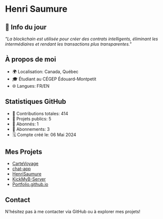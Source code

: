 # Henri Saumure

## 💭 Info du jour
*"La blockchain est utilisée pour créer des contrats intelligents, éliminant les intermédiaires et rendant les transactions plus transparentes."*

## À propos de moi
- 🌍 Localisation: Canada, Québec
- 🎓 Étudiant au CÉGEP Édouard-Montpetit
- 🌐 Langues: FR/EN

## Statistiques GitHub
- 🧮 Contributions totales: 414
- 📂 Projets publics: 5
- 👥 Abonnés: 1
- 👀 Abonnements: 3
- 🗓️ Compte créé le: 06 Mai 2024

## Mes Projets
- [CarteVoyage](https://github.com/HenriSaumure/CarteVoyage)
- [chat-app](https://github.com/HenriSaumure/chat-app)
- [HenriSaumure](https://github.com/HenriSaumure/HenriSaumure)
- [KickMyB-Server](https://github.com/HenriSaumure/KickMyB-Server)
- [Portfolio.github.io](https://github.com/HenriSaumure/Portfolio.github.io)

## Contact
N'hésitez pas à me contacter via GitHub ou à explorer mes projets!
